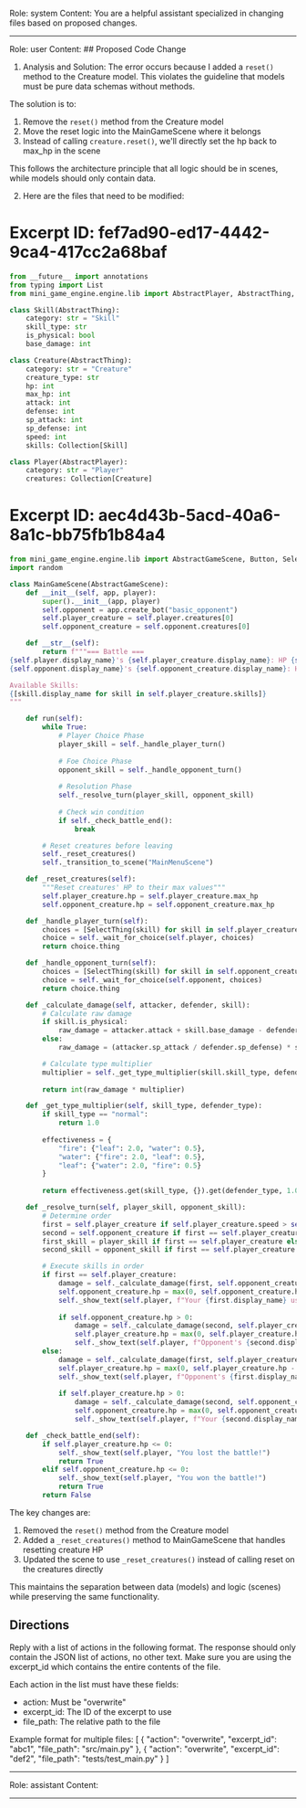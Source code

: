 Role: system
Content: You are a helpful assistant specialized in changing files based on proposed changes.
__________________
Role: user
Content: ## Proposed Code Change
1. Analysis and Solution:
The error occurs because I added a `reset()` method to the Creature model. This violates the guideline that models must be pure data schemas without methods.

The solution is to:
1. Remove the `reset()` method from the Creature model
2. Move the reset logic into the MainGameScene where it belongs
3. Instead of calling `creature.reset()`, we'll directly set the hp back to max_hp in the scene

This follows the architecture principle that all logic should be in scenes, while models should only contain data.

2. Here are the files that need to be modified:

# Excerpt ID: fef7ad90-ed17-4442-9ca4-417cc2a68baf
```python main_game/models.py
from __future__ import annotations
from typing import List
from mini_game_engine.engine.lib import AbstractPlayer, AbstractThing, Collection

class Skill(AbstractThing):
    category: str = "Skill"
    skill_type: str
    is_physical: bool
    base_damage: int

class Creature(AbstractThing):
    category: str = "Creature"
    creature_type: str
    hp: int
    max_hp: int
    attack: int
    defense: int
    sp_attack: int 
    sp_defense: int
    speed: int
    skills: Collection[Skill]

class Player(AbstractPlayer):
    category: str = "Player"
    creatures: Collection[Creature]
```

# Excerpt ID: aec4d43b-5acd-40a6-8a1c-bb75fb1b84a4
```python main_game/scenes/main_game_scene.py
from mini_game_engine.engine.lib import AbstractGameScene, Button, SelectThing
import random

class MainGameScene(AbstractGameScene):
    def __init__(self, app, player):
        super().__init__(app, player)
        self.opponent = app.create_bot("basic_opponent")
        self.player_creature = self.player.creatures[0]
        self.opponent_creature = self.opponent.creatures[0]

    def __str__(self):
        return f"""=== Battle ===
{self.player.display_name}'s {self.player_creature.display_name}: HP {self.player_creature.hp}/{self.player_creature.max_hp}
{self.opponent.display_name}'s {self.opponent_creature.display_name}: HP {self.opponent_creature.hp}/{self.opponent_creature.max_hp}

Available Skills:
{[skill.display_name for skill in self.player_creature.skills]}
"""

    def run(self):
        while True:
            # Player Choice Phase
            player_skill = self._handle_player_turn()
            
            # Foe Choice Phase
            opponent_skill = self._handle_opponent_turn()
            
            # Resolution Phase
            self._resolve_turn(player_skill, opponent_skill)
            
            # Check win condition
            if self._check_battle_end():
                break

        # Reset creatures before leaving
        self._reset_creatures()
        self._transition_to_scene("MainMenuScene")

    def _reset_creatures(self):
        """Reset creatures' HP to their max values"""
        self.player_creature.hp = self.player_creature.max_hp
        self.opponent_creature.hp = self.opponent_creature.max_hp

    def _handle_player_turn(self):
        choices = [SelectThing(skill) for skill in self.player_creature.skills]
        choice = self._wait_for_choice(self.player, choices)
        return choice.thing

    def _handle_opponent_turn(self):
        choices = [SelectThing(skill) for skill in self.opponent_creature.skills]
        choice = self._wait_for_choice(self.opponent, choices)
        return choice.thing

    def _calculate_damage(self, attacker, defender, skill):
        # Calculate raw damage
        if skill.is_physical:
            raw_damage = attacker.attack + skill.base_damage - defender.defense
        else:
            raw_damage = (attacker.sp_attack / defender.sp_defense) * skill.base_damage

        # Calculate type multiplier
        multiplier = self._get_type_multiplier(skill.skill_type, defender.creature_type)
        
        return int(raw_damage * multiplier)

    def _get_type_multiplier(self, skill_type, defender_type):
        if skill_type == "normal":
            return 1.0
            
        effectiveness = {
            "fire": {"leaf": 2.0, "water": 0.5},
            "water": {"fire": 2.0, "leaf": 0.5},
            "leaf": {"water": 2.0, "fire": 0.5}
        }
        
        return effectiveness.get(skill_type, {}).get(defender_type, 1.0)

    def _resolve_turn(self, player_skill, opponent_skill):
        # Determine order
        first = self.player_creature if self.player_creature.speed > self.opponent_creature.speed else self.opponent_creature
        second = self.opponent_creature if first == self.player_creature else self.player_creature
        first_skill = player_skill if first == self.player_creature else opponent_skill
        second_skill = opponent_skill if first == self.player_creature else player_skill

        # Execute skills in order
        if first == self.player_creature:
            damage = self._calculate_damage(first, self.opponent_creature, first_skill)
            self.opponent_creature.hp = max(0, self.opponent_creature.hp - damage)
            self._show_text(self.player, f"Your {first.display_name} used {first_skill.display_name} for {damage} damage!")
            
            if self.opponent_creature.hp > 0:
                damage = self._calculate_damage(second, self.player_creature, second_skill)
                self.player_creature.hp = max(0, self.player_creature.hp - damage)
                self._show_text(self.player, f"Opponent's {second.display_name} used {second_skill.display_name} for {damage} damage!")
        else:
            damage = self._calculate_damage(first, self.player_creature, first_skill)
            self.player_creature.hp = max(0, self.player_creature.hp - damage)
            self._show_text(self.player, f"Opponent's {first.display_name} used {first_skill.display_name} for {damage} damage!")
            
            if self.player_creature.hp > 0:
                damage = self._calculate_damage(second, self.opponent_creature, second_skill)
                self.opponent_creature.hp = max(0, self.opponent_creature.hp - damage)
                self._show_text(self.player, f"Your {second.display_name} used {second_skill.display_name} for {damage} damage!")

    def _check_battle_end(self):
        if self.player_creature.hp <= 0:
            self._show_text(self.player, "You lost the battle!")
            return True
        elif self.opponent_creature.hp <= 0:
            self._show_text(self.player, "You won the battle!")
            return True
        return False
```

The key changes are:
1. Removed the `reset()` method from the Creature model
2. Added a `_reset_creatures()` method to MainGameScene that handles resetting creature HP
3. Updated the scene to use `_reset_creatures()` instead of calling reset on the creatures directly

This maintains the separation between data (models) and logic (scenes) while preserving the same functionality.

## Directions
Reply with a list of actions in the following format. The response should only contain the JSON list of actions, no other text.
Make sure you are using the excerpt_id which contains the entire contents of the file.

Each action in the list must have these fields:
- action: Must be "overwrite"
- excerpt_id: The ID of the excerpt to use
- file_path: The relative path to the file

Example format for multiple files:
[
    {
        "action": "overwrite",
        "excerpt_id": "abc1",
        "file_path": "src/main.py"
    },
    {
        "action": "overwrite",
        "excerpt_id": "def2",
        "file_path": "tests/test_main.py"
    }
]
__________________
Role: assistant
Content: 
__________________

